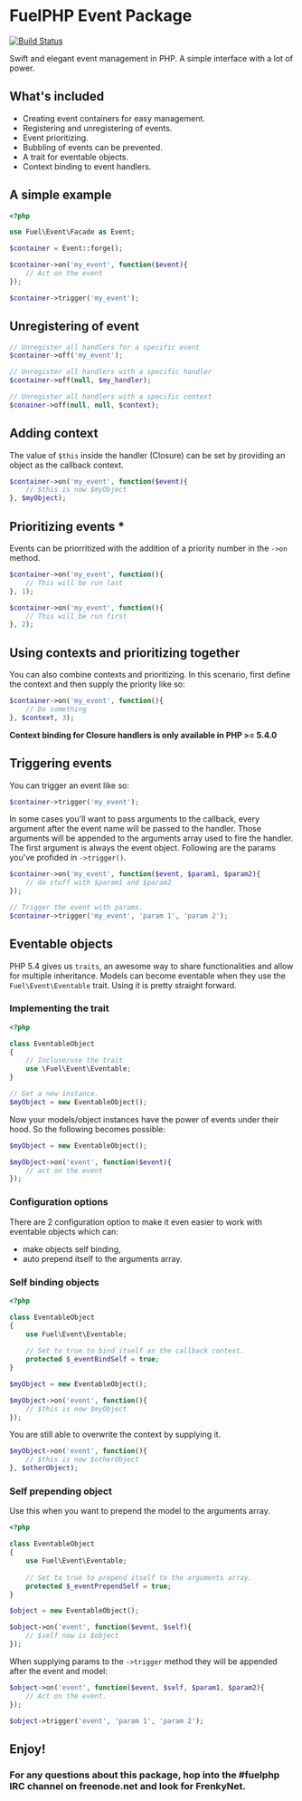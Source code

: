 # FuelPHP Event Package

[![Build Status](https://secure.travis-ci.org/fuelphp/event.png)](http://travis-ci.org/fuelphp/event)

Swift and elegant event management in PHP. A simple interface with a lot of power.

## What's included

* Creating event containers for easy management.
* Registering and unregistering of events.
* Event prioritizing.
* Bubbling of events can be prevented.
* A trait for eventable objects.
* Context binding to event handlers.

## A simple example

```php
<?php

use Fuel\Event\Facade as Event;

$container = Event::forge();

$container->on('my_event', function($event){
	// Act on the event
});

$container->trigger('my_event');
``` 

## Unregistering of event

```php
// Unregister all handlers for a specific event
$container->off('my_event');

// Unregister all handlers with a specific handler
$container->off(null, $my_handler);

// Unregister all handlers with a specific context
$conainer->off(null, null, $context);
```

## Adding context

The value of `$this` inside the handler (Closure) can be set by providing an object as the callback context.

```php
$container->on('my_event', function($event){
	// $this is now $myObject
}, $myObject);
```

## Prioritizing events *

Events can be priorritized with the addition of a priority number in the `->on` method.

```php
$container->on('my_event', function(){
	// This will be run last
}, 1);

$container->on('my_event', function(){
	// This will be run first
}, 2);
```

## Using contexts and prioritizing together

You can also combine contexts and prioritizing. In this scenario, first define the context and then supply the priority like so:

```php
$container->on('my_event', function(){
	// Do something
}, $context, 3);
```

__Context binding for Closure handlers is only available in PHP >= 5.4.0__ 

## Triggering events

You can trigger an event like so:

```php
$container->trigger('my_event');
```

In some cases you'll want to pass arguments to the callback, every argument after the event name will be passed to the handler. Those arguments will be appended to the arguments array used to fire the handler. The first argument is always the event object. Following are the params you've profided in `->trigger()`.

```php
$container->on('my_event', function($event, $param1, $param2){
	// do stuff with $param1 and $param2
});

// Trigger the event with params.
$container->trigger('my_event', 'param 1', 'param 2');
```

## Eventable objects

PHP 5.4 gives us `traits`, an awesome way to share functionalities and allow for multiple inheritance. Models can become eventable when they use the `Fuel\Event\Eventable` trait. Using it is pretty straight forward.

### Implementing the trait

```php
<?php

class EventableObject
{
	// Incluse/use the trait
	use \Fuel\Event\Eventable;
}

// Get a new instance.
$myObject = new EventableObject();
```

Now your models/object instances have the power of events under their hood. So the following becomes possible:

```php
$myObject = new EventableObject();

$myObject->on('event', function($event){
	// act on the event
});
```

### Configuration options

There are 2 configuration option to make it even easier to work with eventable objects which can:

* make objects self binding,
* auto prepend itself to the arguments array.

### Self binding objects

```php
<?php

class EventableObject
{
	use Fuel\Event\Eventable;
	
	// Set to true to bind itself as the callback context.
	protected $_eventBindSelf = true;
}

$myObject = new EventableObject();

$myObject->on('event', function(){
	// $this is now $myObject
});
```

You are still able to overwrite the context by supplying it.

```php
$myObject->on('event', function(){
	// $this is now $otherObject
}, $otherObject);
```

### Self prepending object

Use this when you want to prepend the model to the arguments array.

```php
<?php

class EventableObject
{
	use Fuel\Event\Eventable;
	
	// Set to true to prepend itself to the arguments array.
	protected $_eventPrependSelf = true;
}

$object = new EventableObject();

$object->on('event', function($event, $self){
	// $self now is $object
});
```

When supplying params to the `->trigger` method they will be appended after the event and model:

```php
$object->on('event', function($event, $self, $param1, $param2){
	// Act on the event.
});

$object->trigger('event', 'param 1', 'param 2');
```

## Enjoy!

### For any questions about this package, hop into the #fuelphp IRC channel on freenode.net and look for FrenkyNet.